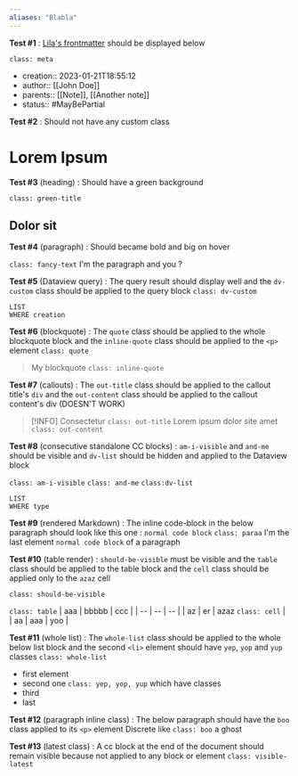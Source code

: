 ```yaml
---
aliases: "Blabla"
---
```


**Test #1** : [Lila's frontmatter](https://forum.obsidian.md/t/a-frontmatter-that-finally-supports-links-lilas-frontmatter/53087/) should be displayed below

`class: meta` 
- creation:: 2023-01-21T18:55:12
- author:: [[John Doe]]
- parents:: [[Note]], [[Another note]]
- status:: #MayBePartial     

**Test #2** : Should not have any custom class
# Lorem Ipsum

**Test #3** (heading) : Should have a green background

`class: green-title`
## Dolor sit

**Test #4** (paragraph) : Should became bold and big on hover


`class: fancy-text`
I'm the paragraph and you ?

**Test #5** (Dataview query) : The query result should display well and the `dv-custom` class should be applied to the query block
`class: dv-custom`
```dataview
LIST
WHERE creation
```

**Test #6** (blockquote) : The `quote` class should be applied to the whole blockquote block and the `inline-quote` class should be applied to the `<p>` element
`class: quote`
> My blockquote 
`class: inline-quote`

**Test #7** (callouts) : The `out-title` class should be applied to the callout title's `div` and the `out-content` class should be applied to the callout content's div (DOESN'T WORK)

> [!INFO] Consectetur `class: out-title`
> Lorem ipsum dolor site amet
> `class: out-content`

**Test #8** (consecutive standalone CC blocks) : `am-i-visible` and `and-me` should be visible and `dv-list` should be hidden and applied to the Dataview block

`class: am-i-visible`
`class: and-me`
`class:dv-list`
```dataview
LIST
WHERE type
```

**Test #9** (rendered Markdown) : The inline code-block in the below paragraph should look like this one : `normal code block`
`class: paraa`
I'm the last element `normal code block` of a paragraph 

**Test #10** (table render) : `should-be-visible` must be visible and the `table` class should be applied to the table block and the `cell` class should be applied only to the `azaz` cell

`class: should-be-visible`

`class: table`
| aaa | bbbbb | ccc |
| -- | -- | -- |
| az | er | azaz `class: cell` |
| aa | aaa | yoo |

**Test #11** (whole list) : The `whole-list` class should be applied to the whole below list block and the second `<li>` element should have `yep`, `yop` and `yup` classes
`class: whole-list`
- first element
- second one `class: yep, yop, yup`  which have classes
- third
- last

**Test #12** (paragraph inline class) : The below paragraph should have the `boo` class applied to its `<p>` element
Discrete like `class: boo`  a ghost

**Test #13** (latest class) : A cc block at the end of the document should remain visible because not applied to any block or element
`class: visible-latest`
